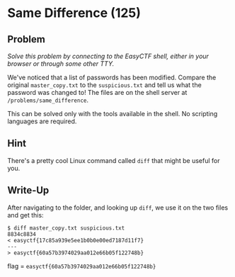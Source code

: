 # Same Difference (125)

## Problem

*Solve this problem by connecting to the EasyCTF shell, either in your browser or through some other TTY.*

We've noticed that a list of passwords has been modified. Compare the original `master_copy.txt` to the `suspicious.txt` and tell us what the password was changed to! The files are on the shell server at `/problems/same_difference`.

This can be solved only with the tools available in the shell. No scripting languages are required.

## Hint

There's a pretty cool Linux command called `diff` that might be useful for you.

## Write-Up

After navigating to the folder, and looking up `diff`, we use it on the two files and get this:

```
$ diff master_copy.txt suspicious.txt
8834c8834
< easyctf{17c85a939e5ee1b0b0e00ed7187d11f7}
---
> easyctf{60a57b3974029aa012e66b05f122748b}
```

flag = `easyctf{60a57b3974029aa012e66b05f122748b}`